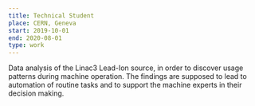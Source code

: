 ```yaml
---
title: Technical Student
place: CERN, Geneva
start: 2019-10-01
end: 2020-08-01
type: work
---
```


Data analysis of the Linac3 Lead-Ion source, in order to discover usage patterns during machine operation. The findings are supposed to lead to automation of routine tasks and to support the machine experts in their decision making.